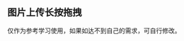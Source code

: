 ## 图片上传长按拖拽

<demo-model url="/vipPage/components/drag/upload-image-drag/upload-image-drag"></demo-model>
<template-download></template-download>

仅作为参考学习使用，如果如达不到自己的需求，可自行修改。
